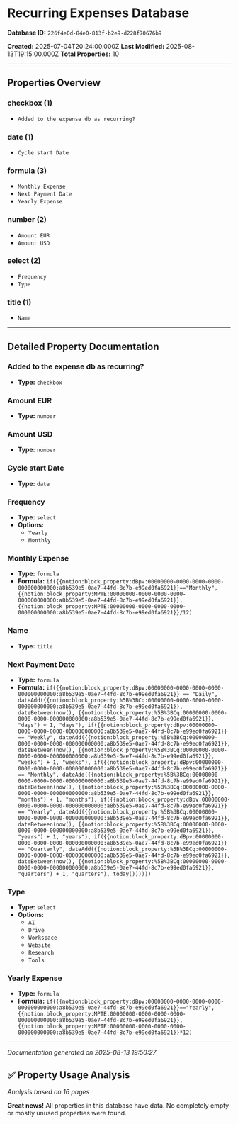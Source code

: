 # Recurring Expenses Database

**Database ID:** `226f4e0d-84e0-813f-b2e9-d228f70676b9`

**Created:** 2025-07-04T20:24:00.000Z
**Last Modified:** 2025-08-13T19:15:00.000Z
**Total Properties:** 10

---

## Properties Overview

### checkbox (1)
- `Added to the expense db as recurring?`

### date (1)
- `Cycle start Date`

### formula (3)
- `Monthly Expense`
- `Next Payment Date`
- `Yearly Expense`

### number (2)
- `Amount EUR`
- `Amount USD`

### select (2)
- `Frequency`
- `Type`

### title (1)
- `Name`

---

## Detailed Property Documentation

### Added to the expense db as recurring?
- **Type:** `checkbox`

### Amount EUR
- **Type:** `number`

### Amount USD
- **Type:** `number`

### Cycle start Date
- **Type:** `date`

### Frequency
- **Type:** `select`
- **Options:**
  - `Yearly`
  - `Monthly`

### Monthly Expense
- **Type:** `formula`
- **Formula:** `if({{notion:block_property:dBpv:00000000-0000-0000-0000-000000000000:a8b539e5-0ae7-44fd-8c7b-e99ed0fa6921}}=="Monthly", {{notion:block_property:MPTE:00000000-0000-0000-0000-000000000000:a8b539e5-0ae7-44fd-8c7b-e99ed0fa6921}}, {{notion:block_property:MPTE:00000000-0000-0000-0000-000000000000:a8b539e5-0ae7-44fd-8c7b-e99ed0fa6921}}/12)`

### Name
- **Type:** `title`

### Next Payment Date
- **Type:** `formula`
- **Formula:** `if({{notion:block_property:dBpv:00000000-0000-0000-0000-000000000000:a8b539e5-0ae7-44fd-8c7b-e99ed0fa6921}} == "Daily", dateAdd({{notion:block_property:%5B%3BCq:00000000-0000-0000-0000-000000000000:a8b539e5-0ae7-44fd-8c7b-e99ed0fa6921}}, dateBetween(now(), {{notion:block_property:%5B%3BCq:00000000-0000-0000-0000-000000000000:a8b539e5-0ae7-44fd-8c7b-e99ed0fa6921}}, "days") + 1, "days"), if({{notion:block_property:dBpv:00000000-0000-0000-0000-000000000000:a8b539e5-0ae7-44fd-8c7b-e99ed0fa6921}} == "Weekly", dateAdd({{notion:block_property:%5B%3BCq:00000000-0000-0000-0000-000000000000:a8b539e5-0ae7-44fd-8c7b-e99ed0fa6921}}, dateBetween(now(), {{notion:block_property:%5B%3BCq:00000000-0000-0000-0000-000000000000:a8b539e5-0ae7-44fd-8c7b-e99ed0fa6921}}, "weeks") + 1, "weeks"), if({{notion:block_property:dBpv:00000000-0000-0000-0000-000000000000:a8b539e5-0ae7-44fd-8c7b-e99ed0fa6921}} == "Monthly", dateAdd({{notion:block_property:%5B%3BCq:00000000-0000-0000-0000-000000000000:a8b539e5-0ae7-44fd-8c7b-e99ed0fa6921}}, dateBetween(now(), {{notion:block_property:%5B%3BCq:00000000-0000-0000-0000-000000000000:a8b539e5-0ae7-44fd-8c7b-e99ed0fa6921}}, "months") + 1, "months"), if({{notion:block_property:dBpv:00000000-0000-0000-0000-000000000000:a8b539e5-0ae7-44fd-8c7b-e99ed0fa6921}} == "Yearly", dateAdd({{notion:block_property:%5B%3BCq:00000000-0000-0000-0000-000000000000:a8b539e5-0ae7-44fd-8c7b-e99ed0fa6921}}, dateBetween(now(), {{notion:block_property:%5B%3BCq:00000000-0000-0000-0000-000000000000:a8b539e5-0ae7-44fd-8c7b-e99ed0fa6921}}, "years") + 1, "years"), if({{notion:block_property:dBpv:00000000-0000-0000-0000-000000000000:a8b539e5-0ae7-44fd-8c7b-e99ed0fa6921}} == "Quarterly", dateAdd({{notion:block_property:%5B%3BCq:00000000-0000-0000-0000-000000000000:a8b539e5-0ae7-44fd-8c7b-e99ed0fa6921}}, dateBetween(now(), {{notion:block_property:%5B%3BCq:00000000-0000-0000-0000-000000000000:a8b539e5-0ae7-44fd-8c7b-e99ed0fa6921}}, "quarters") + 1, "quarters"), today())))))`

### Type
- **Type:** `select`
- **Options:**
  - `AI`
  - `Drive`
  - `Workspace`
  - `Website`
  - `Research`
  - `Tools`

### Yearly Expense
- **Type:** `formula`
- **Formula:** `if({{notion:block_property:dBpv:00000000-0000-0000-0000-000000000000:a8b539e5-0ae7-44fd-8c7b-e99ed0fa6921}}=="Yearly", {{notion:block_property:MPTE:00000000-0000-0000-0000-000000000000:a8b539e5-0ae7-44fd-8c7b-e99ed0fa6921}}, {{notion:block_property:MPTE:00000000-0000-0000-0000-000000000000:a8b539e5-0ae7-44fd-8c7b-e99ed0fa6921}}*12)`

---

*Documentation generated on 2025-08-13 19:50:27*
## ✅ Property Usage Analysis

*Analysis based on 16 pages*

**Great news!** All properties in this database have data. No completely empty or mostly unused properties were found.


